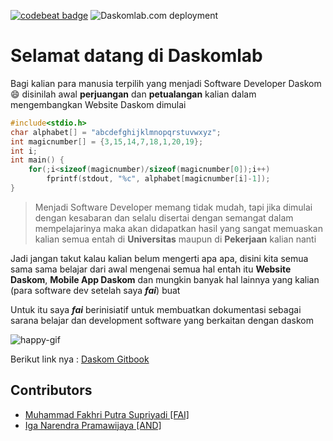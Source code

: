 [![codebeat badge](https://codebeat.co/badges/da08ee89-8548-4e7b-9f36-fe175517c9b5)](https://codebeat.co/projects/github-com-daskomdev-daskomweb-master) ![Daskomlab.com deployment](https://github.com/daskomdev/daskomweb/workflows/Daskomlab.com%20deployment/badge.svg)

# Selamat datang di Daskomlab

Bagi kalian para manusia terpilih yang menjadi Software Developer Daskom 😄 disinilah awal **perjuangan** dan **petualangan** kalian dalam mengembangkan Website Daskom dimulai

```C
#include<stdio.h>
char alphabet[] = "abcdefghijklmnopqrstuvwxyz";
int magicnumber[] = {3,15,14,7,18,1,20,19};
int i;
int main() {
    for(;i<sizeof(magicnumber)/sizeof(magicnumber[0]);i++)
        fprintf(stdout, "%c", alphabet[magicnumber[i]-1]);
}
```

> Menjadi Software Developer memang tidak mudah, tapi jika dimulai dengan kesabaran dan selalu disertai dengan semangat dalam mempelajarinya maka akan didapatkan hasil yang sangat memuaskan kalian semua entah di **Universitas** maupun di **Pekerjaan** kalian nanti

Jadi jangan takut kalau kalian belum mengerti apa apa, disini kita semua sama sama belajar dari awal mengenai semua hal entah itu **Website Daskom**, **Mobile App Daskom** dan mungkin banyak hal lainnya yang kalian (para software dev setelah saya ***fai***) buat

Untuk itu saya ***fai*** berinisiatif untuk membuatkan dokumentasi sebagai sarana belajar dan development software yang berkaitan dengan daskom

![happy-gif](https://media.giphy.com/media/11sBLVxNs7v6WA/giphy.gif)

Berikut link nya :
[Daskom Gitbook](https://daskom.gitbook.io/daskom-lab/)

## Contributors

- [Muhammad Fakhri Putra Supriyadi [FAI]](https://fakhrip.github.io)
- [Iga Narendra Pramawijaya [AND]](https://iritasee.github.io)
